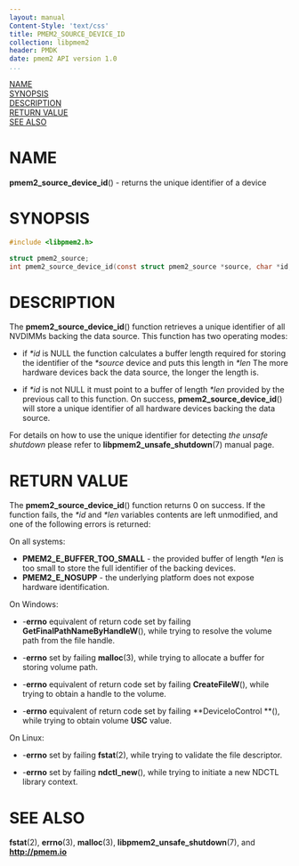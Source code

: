 ```yaml
---
layout: manual
Content-Style: 'text/css'
title: PMEM2_SOURCE_DEVICE_ID
collection: libpmem2
header: PMDK
date: pmem2 API version 1.0
...
```


[comment]: <> (SPDX-License-Identifier: BSD-3-Clause)
[comment]: <> (Copyright 2020, Intel Corporation)

[comment]: <> (pmem2_source_device_id.3 -- man page for pmem2_source_device_id)

[NAME](#name)<br />
[SYNOPSIS](#synopsis)<br />
[DESCRIPTION](#description)<br />
[RETURN VALUE](#return-value)<br />
[SEE ALSO](#see-also)<br />

# NAME #

**pmem2_source_device_id**() - returns the unique identifier of a device

# SYNOPSIS #

```c
#include <libpmem2.h>

struct pmem2_source;
int pmem2_source_device_id(const struct pmem2_source *source, char *id, size_t *len);
```

# DESCRIPTION #

The **pmem2_source_device_id**() function retrieves a unique identifier
of all NVDIMMs backing the data source. This function has two operating modes:

* if *\*id* is NULL the function calculates a buffer length required for
storing the identifier of the *\*source* device and puts this length in *\*len*
The more hardware devices back the data source, the longer the length is.

* if *\*id* is not NULL it must point to a buffer of length *\*len* provided by
the previous call to this function.
On success, **pmem2_source_device_id**() will store a unique identifier
of all hardware devices backing the data source.

For details on how to use the unique identifier for detecting *the unsafe shutdown*
please refer to **libpmem2_unsafe_shutdown**(7) manual page.

# RETURN VALUE #

The **pmem2_source_device_id**() function returns 0 on success.
If the function fails, the *\*id* and *\*len* variables contents are left unmodified,
and one of the following errors is returned:

On all systems:

* **PMEM2_E_BUFFER_TOO_SMALL** - the provided buffer of length *\*len* is too
small to store the full identifier of the backing devices.
* **PMEM2_E_NOSUPP** - the underlying platform does not expose hardware
identification.

On Windows:

* -**errno** equivalent of return code set by failing
**GetFinalPathNameByHandleW**(), while trying to resolve the volume path from the
file handle.

* -**errno** set by failing **malloc**(3), while trying to allocate a buffer
for storing volume path.

* -**errno** equivalent of return code set by failing
**CreateFileW**(), while trying to obtain a handle to the volume.

* -**errno** equivalent of return code set by failing
**DeviceIoControl **(), while trying to obtain volume **USC** value.

On Linux:

* -**errno** set by failing **fstat**(2), while trying to validate the file
descriptor.

* -**errno** set by failing **ndctl_new**(), while trying to initiate a new
NDCTL library context.

# SEE ALSO #

**fstat**(2), **errno**(3), **malloc**(3), **libpmem2_unsafe_shutdown**(7),
 and **<http://pmem.io>**

